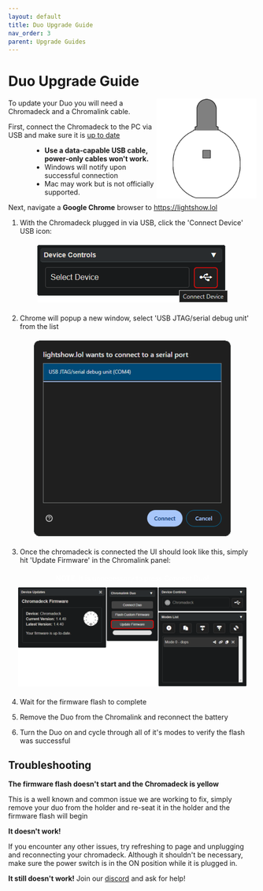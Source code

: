 ```yaml
---
layout: default
title: Duo Upgrade Guide
nav_order: 3
parent: Upgrade Guides
---
```


# Duo Upgrade Guide

<img src="assets/images/duo-logo-square-512.png" style="max-width: 250px; width: 40%; float: right">

To update your Duo you will need a Chromadeck and a Chromalink cable.

First, connect the Chromadeck to the PC via USB and make sure it is [up to date](chromadeck_upgrade_guide.html)

<div style="margin-left: 50px; margin-right: 50px" markdown="1">

- **Use a data-capable USB cable, power-only cables won't work.**
- Windows will notify upon successful connection
- Mac may work but is not officially supported.

</div>

Next, navigate a **Google Chrome** browser to https://lightshow.lol

 1. With the Chromadeck plugged in via USB, click the 'Connect Device' USB icon:

<div style="text-align: center; margin: 20px">
  <img style="max-width:400px;" src="assets/images/connect-device.png">
</div>

 2. Chrome will popup a new window, select 'USB JTAG/serial debug unit' from the list

<div style="text-align: center; margin: 20px">
  <img style="max-width:400px;" src="assets/images/connect-chromadeck-serialport.png">
</div>

 3. Once the chromadeck is connected the UI should look like this, simply hit 'Update Firmware' in the Chromalink panel:

<div style="text-align: center; margin: 20px">
  <a style="color: white;"><b>NOTE</b>: It is unnecessary to press Connect Duo!</a>
  <img style="margin-top:10px;" src="assets/images/update-firmware-ui.png">
</div>

 4. Wait for the firmware flash to complete
 
 5. Remove the Duo from the Chromalink and reconnect the battery
 
 6. Turn the Duo on and cycle through all of it's modes to verify the flash was successful

## Troubleshooting

**The firmware flash doesn't start and the Chromadeck is yellow**  

This is a well known and common issue we are working to fix, simply remove your duo from the holder and re-seat it in the holder and the firmware flash will begin

**It doesn't work!**  

If you encounter any other issues, try refreshing to page and unplugging and reconnecting your chromadeck. Although it shouldn't be necessary, make sure the power switch is in the ON position while it is plugged in.

**It still doesn't work!**
Join our [discord](https://discord.gg/4R9at8S8Sn) and ask for help!